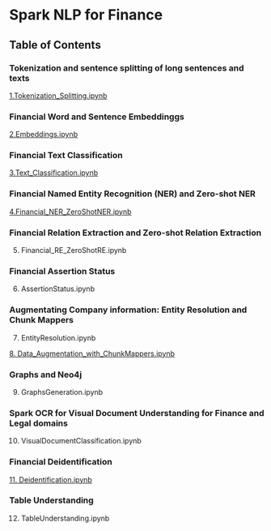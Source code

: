 # Spark NLP for Finance

## Table of Contents

### Tokenization and sentence splitting of long sentences and texts
[1.Tokenization_Splitting.ipynb](https://github.com/JohnSnowLabs/spark-nlp-workshop/blob/master/tutorials/Certification_Trainings/Finance/1.Tokenization_Splitting.ipynb)

### Financial Word and Sentence Embeddinggs
[2.Embeddings.ipynb](https://github.com/JohnSnowLabs/spark-nlp-workshop/blob/master/tutorials/Certification_Trainings/Finance/2.Embeddings.ipynb)

### Financial Text Classification
[3.Text_Classification.ipynb](https://github.com/JohnSnowLabs/spark-nlp-workshop/blob/master/tutorials/Certification_Trainings/Finance/3.Text_Classification.ipynb)

### Financial Named Entity Recognition (NER) and Zero-shot NER
[4.Financial_NER_ZeroShotNER.ipynb](https://github.com/JohnSnowLabs/spark-nlp-workshop/blob/master/tutorials/Certification_Trainings/Finance/4.Financial_NER_ZeroShotNER.ipynb)

### Financial Relation Extraction and Zero-shot Relation Extraction
5. Financial_RE_ZeroShotRE.ipynb

### Financial Assertion Status
6. AssertionStatus.ipynb

### Augmentating Company information: Entity Resolution and Chunk Mappers
7. EntityResolution.ipynb

[8. Data_Augmentation_with_ChunkMappers.ipynb](https://github.com/JohnSnowLabs/spark-nlp-workshop/blob/master/tutorials/Certification_Trainings/Finance/8.Data_Augmentation_with_ChunkMappers.ipynb)

### Graphs and Neo4j
9. GraphsGeneration.ipynb

### Spark OCR for Visual Document Understanding for Finance and Legal domains
10. VisualDocumentClassification.ipynb

### Financial Deidentification
[11. Deidentification.ipynb](https://github.com/JohnSnowLabs/spark-nlp-workshop/blob/master/tutorials/Certification_Trainings/Finance/11.Deidentification.ipynb)

### Table Understanding
12. TableUnderstanding.ipynb
